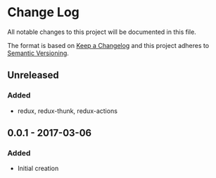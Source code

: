 # Change Log
All notable changes to this project will be documented in this file.

The format is based on [Keep a Changelog](http://keepachangelog.com/)
and this project adheres to [Semantic Versioning](http://semver.org/).

## Unreleased
### Added
* redux, redux-thunk, redux-actions

## 0.0.1 - 2017-03-06
### Added
* Initial creation